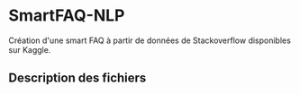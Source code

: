 # SmartFAQ-NLP
Création d'une smart FAQ à partir de données de Stackoverflow disponibles sur Kaggle.

## Description des fichiers
